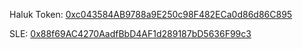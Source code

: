 Haluk Token: [0xc043584AB9788a9E250c98F482ECa0d86d86C895](https://testnet.opbnbscan.com/address/0xc043584AB9788a9E250c98F482ECa0d86d86C895)

SLE: [0x88f69AC4270AadfBbD4AF1d289187bD5636F99c3](https://testnet.opbnbscan.com/address/0x88f69AC4270AadfBbD4AF1d289187bD5636F99c3)
